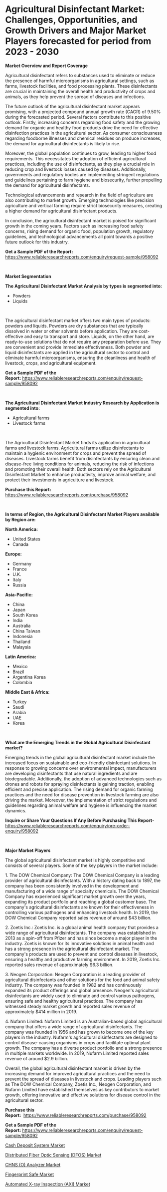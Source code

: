 <p><h1>Agricultural Disinfectant Market: Challenges, Opportunities, and Growth Drivers and Major Market Players forecasted for period from 2023 - 2030</h1></p><p><strong>Market Overview and Report Coverage</strong></p>
<p><p>Agricultural disinfectant refers to substances used to eliminate or reduce the presence of harmful microorganisms in agricultural settings, such as farms, livestock facilities, and food processing plants. These disinfectants are crucial in maintaining the overall health and productivity of crops and animals, as they help prevent the spread of diseases and infections.</p><p>The future outlook of the agricultural disinfectant market appears promising, with a projected compound annual growth rate (CAGR) of 9.50% during the forecasted period. Several factors contribute to this positive outlook. Firstly, increasing concerns regarding food safety and the growing demand for organic and healthy food products drive the need for effective disinfection practices in the agricultural sector. As consumer consciousness regarding foodborne illnesses and chemical residues on produce increases, the demand for agricultural disinfectants is likely to rise.</p><p>Moreover, the global population continues to grow, leading to higher food requirements. This necessitates the adoption of efficient agricultural practices, including the use of disinfectants, as they play a crucial role in reducing crop and livestock losses caused by diseases. Additionally, governments and regulatory bodies are implementing stringent regulations and guidelines pertaining to farm hygiene and biosecurity, further propelling the demand for agricultural disinfectants.</p><p>Technological advancements and research in the field of agriculture are also contributing to market growth. Emerging technologies like precision agriculture and vertical farming require strict biosecurity measures, creating a higher demand for agricultural disinfectant products.</p><p>In conclusion, the agricultural disinfectant market is poised for significant growth in the coming years. Factors such as increasing food safety concerns, rising demand for organic food, population growth, regulatory guidelines, and technological advancements all point towards a positive future outlook for this industry.</p></p>
<p><strong>Get a Sample PDF of the Report:</strong> <a href="https://www.reliableresearchreports.com/enquiry/request-sample/958092">https://www.reliableresearchreports.com/enquiry/request-sample/958092</a></p>
<p>&nbsp;</p>
<p><strong>Market Segmentation</strong></p>
<p><strong>The Agricultural Disinfectant Market Analysis by types is segmented into:</strong></p>
<p><ul><li>Powders</li><li>Liquids</li></ul></p>
<p>&nbsp;</p>
<p><p>The agricultural disinfectant market offers two main types of products: powders and liquids. Powders are dry substances that are typically dissolved in water or other solvents before application. They are cost-effective and easy to transport and store. Liquids, on the other hand, are ready-to-use solutions that do not require any preparation before use. They are convenient and provide immediate effectiveness. Both powder and liquid disinfectants are applied in the agricultural sector to control and eliminate harmful microorganisms, ensuring the cleanliness and health of livestock, crops, and agricultural equipment.</p></p>
<p><strong>Get a Sample PDF of the Report:</strong>&nbsp;<a href="https://www.reliableresearchreports.com/enquiry/request-sample/958092">https://www.reliableresearchreports.com/enquiry/request-sample/958092</a></p>
<p>&nbsp;</p>
<p><strong>The Agricultural Disinfectant Market Industry Research by Application is segmented into:</strong></p>
<p><ul><li>Agricultural farms</li><li>Livestock farms</li></ul></p>
<p>&nbsp;</p>
<p><p>The Agricultural Disinfectant Market finds its application in agricultural farms and livestock farms. Agricultural farms utilize disinfectants to maintain a hygienic environment for crops and prevent the spread of diseases. Livestock farms benefit from disinfectants by ensuring clean and disease-free living conditions for animals, reducing the risk of infections and promoting their overall health. Both sectors rely on the Agricultural Disinfectant Market to enhance productivity, improve animal welfare, and protect their investments in agriculture and livestock.</p></p>
<p><strong>Purchase this Report:</strong>&nbsp; <a href="https://www.reliableresearchreports.com/purchase/958092">https://www.reliableresearchreports.com/purchase/958092</a></p>
<p>&nbsp;</p>
<p><strong>In terms of Region, the Agricultural Disinfectant Market Players available by Region are:</strong></p>
<p>
    <p> <strong> North America: </strong>
        <ul>
            <li>United States</li>
            <li>Canada</li>
        </ul>
        </p> 
    <p> <strong> Europe: </strong>
        <ul>
            <li>Germany</li>
            <li>France</li>
            <li>U.K.</li>
            <li>Italy</li>
            <li>Russia</li>
        </ul>
        </p> 
    <p> <strong> Asia-Pacific: </strong>
        <ul>
            <li>China</li>
            <li>Japan</li>
            <li>South Korea</li>
            <li>India</li>
            <li>Australia</li>
            <li>China Taiwan</li>
            <li>Indonesia</li>
            <li>Thailand</li>
            <li>Malaysia</li>
        </ul>
        </p> 
    <p> <strong> Latin America: </strong>
        <ul>
            <li>Mexico</li>
            <li>Brazil</li>
            <li>Argentina Korea</li>
            <li>Colombia</li>
        </ul>
        </p> 
    <p> <strong> Middle East & Africa: </strong>
        <ul>
            <li>Turkey</li>
            <li>Saudi</li>
            <li>Arabia</li>
            <li>UAE</li>
            <li>Korea</li>
        </ul>
    </p>
    </p>
<p>&nbsp;</p>
<p><strong>What are the Emerging Trends in the Global Agricultural Disinfectant market?</strong></p>
<p><p>Emerging trends in the global agricultural disinfectant market include the increased focus on sustainable and eco-friendly disinfectant solutions. In response to growing concerns over environmental impact, manufacturers are developing disinfectants that use natural ingredients and are biodegradable. Additionally, the adoption of advanced technologies such as drones and robots for spraying disinfectants is gaining traction, enabling efficient and precise application. The rising demand for organic farming practices and the need for disease prevention in livestock farming are also driving the market. Moreover, the implementation of strict regulations and guidelines regarding animal welfare and hygiene is influencing the market dynamics.</p></p>
<p><strong>Inquire or Share Your Questions If Any Before Purchasing This Report</strong>- <a href="https://www.reliableresearchreports.com/enquiry/pre-order-enquiry/958092">https://www.reliableresearchreports.com/enquiry/pre-order-enquiry/958092</a></p>
<p>&nbsp;</p>
<p><strong>Major Market Players</strong></p>
<p><p>The global agricultural disinfectant market is highly competitive and consists of several players. Some of the key players in the market include:</p><p>1. The DOW Chemical Company: The DOW Chemical Company is a leading provider of agricultural disinfectants. With a history dating back to 1897, the company has been consistently involved in the development and manufacturing of a wide range of specialty chemicals. The DOW Chemical Company has experienced significant market growth over the years, expanding its product portfolio and reaching a global customer base. The company's agricultural disinfectants are known for their effectiveness in controlling various pathogens and enhancing livestock health. In 2019, the DOW Chemical Company reported sales revenue of around $43 billion.</p><p>2. Zoetis Inc.: Zoetis Inc. is a global animal health company that provides a wide range of agricultural disinfectants. The company was established in 2013 as a spin-off from Pfizer and has since become a major player in the industry. Zoetis is known for its innovative solutions in animal health and has a strong presence in the agricultural disinfectant market. The company's products are used to prevent and control diseases in livestock, ensuring a healthy and productive farming environment. In 2019, Zoetis Inc. reported sales revenue of approximately $6.3 billion.</p><p>3. Neogen Corporation: Neogen Corporation is a leading provider of agricultural disinfectants and other solutions for the food and animal safety industry. The company was founded in 1982 and has continuously expanded its product offerings and global presence. Neogen's agricultural disinfectants are widely used to eliminate and control various pathogens, ensuring safe and healthy agricultural practices. The company has witnessed steady market growth and reported sales revenue of approximately $414 million in 2019.</p><p>4. Nufarm Limited: Nufarm Limited is an Australian-based global agricultural company that offers a wide range of agricultural disinfectants. The company was founded in 1956 and has grown to become one of the key players in the industry. Nufarm's agricultural disinfectants are designed to control disease-causing organisms in crops and facilitate optimal plant growth. The company has a diverse product portfolio and a strong presence in multiple markets worldwide. In 2019, Nufarm Limited reported sales revenue of around $2.9 billion.</p><p>Overall, the global agricultural disinfectant market is driven by the increasing demand for improved agricultural practices and the need to prevent the spread of diseases in livestock and crops. Leading players such as The DOW Chemical Company, Zoetis Inc., Neogen Corporation, and Nufarm Limited have established themselves as key contributors to market growth, offering innovative and effective solutions for disease control in the agricultural sector.</p></p>
<p><strong>Purchase this Report:</strong>&nbsp;&nbsp;<a href="https://www.reliableresearchreports.com/purchase/958092">https://www.reliableresearchreports.com/purchase/958092</a></p>
<p></p>
<p><strong>Get a Sample PDF of the Report:</strong>&nbsp;<a href="https://www.reliableresearchreports.com/enquiry/request-sample/958092">https://www.reliableresearchreports.com/enquiry/request-sample/958092</a></p>
<p><p><a href="https://medium.com/@favor.case.flash/cash-deposit-system-market-size-market-outlook-and-market-forecast-2023-to-2030-f3a9c640b54a">Cash Deposit System Market</a></p><p><a href="https://www.linkedin.com/pulse/distributed-fiber-optic-sensing-dfos-market-size-share-amp-trends-fdtee/">Distributed Fiber Optic Sensing (DFOS) Market</a></p><p><a href="https://www.linkedin.com/pulse/chns-o-analyzer-market-size-share-amp-trends-analysis-report-l3kbe/">CHNS (O) Analyzer Market</a></p><p><a href="https://medium.com/@blow.allow.stir/fingerprint-safe-market-insight-market-trends-growth-forecasted-from-2023-to-2030-f192fd2a7360">Fingerprint Safe Market</a></p><p><a href="https://www.linkedin.com/pulse/automated-x-ray-inspection-axi-market-challenges-opportunities-vz9ye/">Automated X-ray Inspection (AXI) Market</a></p></p>